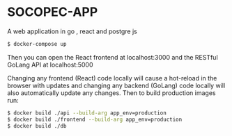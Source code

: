 # SOCOPEC-APP
A web application in go , react and postgre js
```bash
$ docker-compose up
```
Then you can open the React frontend at localhost:3000 and the RESTful GoLang API at localhost:5000

Changing any frontend (React) code locally will cause a hot-reload in the browser with updates and changing any backend (GoLang) code locally will also automatically update any changes.
Then to build production images run:
```bash
$ docker build ./api --build-arg app_env=production 
$ docker build ./frontend --build-arg app_env=production
$ docker build ./db
```